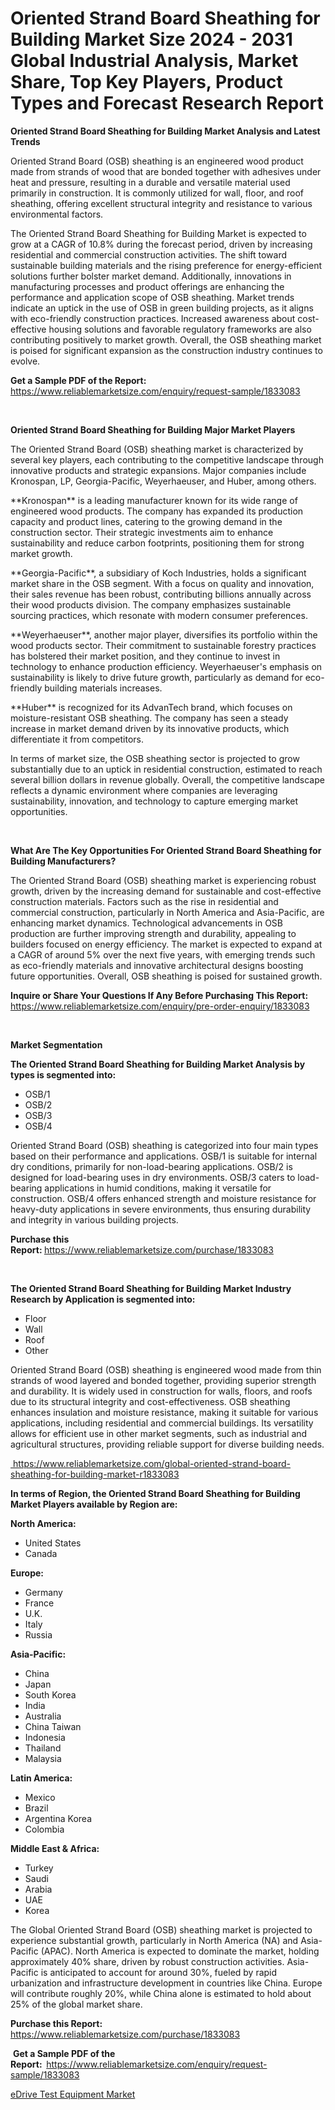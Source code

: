 <p><h1>Oriented Strand Board Sheathing for Building Market Size 2024 - 2031 Global Industrial Analysis, Market Share, Top Key Players, Product Types and Forecast Research Report</h1></p><p><strong>Oriented Strand Board Sheathing for Building Market Analysis and Latest Trends</strong></p>
<p><p>Oriented Strand Board (OSB) sheathing is an engineered wood product made from strands of wood that are bonded together with adhesives under heat and pressure, resulting in a durable and versatile material used primarily in construction. It is commonly utilized for wall, floor, and roof sheathing, offering excellent structural integrity and resistance to various environmental factors. </p><p>The Oriented Strand Board Sheathing for Building Market is expected to grow at a CAGR of 10.8% during the forecast period, driven by increasing residential and commercial construction activities. The shift toward sustainable building materials and the rising preference for energy-efficient solutions further bolster market demand. Additionally, innovations in manufacturing processes and product offerings are enhancing the performance and application scope of OSB sheathing. Market trends indicate an uptick in the use of OSB in green building projects, as it aligns with eco-friendly construction practices. Increased awareness about cost-effective housing solutions and favorable regulatory frameworks are also contributing positively to market growth. Overall, the OSB sheathing market is poised for significant expansion as the construction industry continues to evolve.</p></p>
<p><strong>Get a Sample PDF of the Report:&nbsp;</strong> <a href="https://www.reliablemarketsize.com/enquiry/request-sample/1833083?utm_campaign=1845&utm_medium=2&utm_source=Github&utm_content=ia&utm_term=01012025&utm_id=oriented-strand-board-sheathing-for-building">https://www.reliablemarketsize.com/enquiry/request-sample/1833083</a></p>
<p>&nbsp;</p>
<p><strong>Oriented Strand Board Sheathing for Building Major Market Players</strong></p>
<p><p>The Oriented Strand Board (OSB) sheathing market is characterized by several key players, each contributing to the competitive landscape through innovative products and strategic expansions. Major companies include Kronospan, LP, Georgia-Pacific, Weyerhaeuser, and Huber, among others.</p><p>**Kronospan** is a leading manufacturer known for its wide range of engineered wood products. The company has expanded its production capacity and product lines, catering to the growing demand in the construction sector. Their strategic investments aim to enhance sustainability and reduce carbon footprints, positioning them for strong market growth.</p><p>**Georgia-Pacific**, a subsidiary of Koch Industries, holds a significant market share in the OSB segment. With a focus on quality and innovation, their sales revenue has been robust, contributing billions annually across their wood products division. The company emphasizes sustainable sourcing practices, which resonate with modern consumer preferences.</p><p>**Weyerhaeuser**, another major player, diversifies its portfolio within the wood products sector. Their commitment to sustainable forestry practices has bolstered their market position, and they continue to invest in technology to enhance production efficiency. Weyerhaeuser's emphasis on sustainability is likely to drive future growth, particularly as demand for eco-friendly building materials increases.</p><p>**Huber** is recognized for its AdvanTech brand, which focuses on moisture-resistant OSB sheathing. The company has seen a steady increase in market demand driven by its innovative products, which differentiate it from competitors.</p><p>In terms of market size, the OSB sheathing sector is projected to grow substantially due to an uptick in residential construction, estimated to reach several billion dollars in revenue globally. Overall, the competitive landscape reflects a dynamic environment where companies are leveraging sustainability, innovation, and technology to capture emerging market opportunities.</p></p>
<p>&nbsp;</p>
<p><strong>What Are The Key Opportunities For Oriented Strand Board Sheathing for Building Manufacturers?</strong></p>
<p><p>The Oriented Strand Board (OSB) sheathing market is experiencing robust growth, driven by the increasing demand for sustainable and cost-effective construction materials. Factors such as the rise in residential and commercial construction, particularly in North America and Asia-Pacific, are enhancing market dynamics. Technological advancements in OSB production are further improving strength and durability, appealing to builders focused on energy efficiency. The market is expected to expand at a CAGR of around 5% over the next five years, with emerging trends such as eco-friendly materials and innovative architectural designs boosting future opportunities. Overall, OSB sheathing is poised for sustained growth.</p></p>
<p><strong>Inquire or Share Your Questions If Any Before Purchasing This Report:</strong> <a href="https://www.reliablemarketsize.com/enquiry/pre-order-enquiry/1833083?utm_campaign=1845&utm_medium=2&utm_source=Github&utm_content=ia&utm_term=01012025&utm_id=oriented-strand-board-sheathing-for-building">https://www.reliablemarketsize.com/enquiry/pre-order-enquiry/1833083</a></p>
<p>&nbsp;</p>
<p><strong>Market Segmentation</strong></p>
<p><strong>The Oriented Strand Board Sheathing for Building Market Analysis by types is segmented into:</strong></p>
<p><ul><li>OSB/1</li><li>OSB/2</li><li>OSB/3</li><li>OSB/4</li></ul></p>
<p><p>Oriented Strand Board (OSB) sheathing is categorized into four main types based on their performance and applications. OSB/1 is suitable for internal dry conditions, primarily for non-load-bearing applications. OSB/2 is designed for load-bearing uses in dry environments. OSB/3 caters to load-bearing applications in humid conditions, making it versatile for construction. OSB/4 offers enhanced strength and moisture resistance for heavy-duty applications in severe environments, thus ensuring durability and integrity in various building projects.</p></p>
<p><strong>Purchase this Report:&nbsp;</strong><a href="https://www.reliablemarketsize.com/purchase/1833083?utm_campaign=1845&utm_medium=2&utm_source=Github&utm_content=ia&utm_term=01012025&utm_id=oriented-strand-board-sheathing-for-building">https://www.reliablemarketsize.com/purchase/1833083</a></p>
<p>&nbsp;</p>
<p><strong>The Oriented Strand Board Sheathing for Building Market Industry Research by Application is segmented into:</strong></p>
<p><ul><li>Floor</li><li>Wall</li><li>Roof</li><li>Other</li></ul></p>
<p><p>Oriented Strand Board (OSB) sheathing is engineered wood made from thin strands of wood layered and bonded together, providing superior strength and durability. It is widely used in construction for walls, floors, and roofs due to its structural integrity and cost-effectiveness. OSB sheathing enhances insulation and moisture resistance, making it suitable for various applications, including residential and commercial buildings. Its versatility allows for efficient use in other market segments, such as industrial and agricultural structures, providing reliable support for diverse building needs.</p></p>
<p><a href="https://www.reliablemarketsize.com/global-oriented-strand-board-sheathing-for-building-market-r1833083?utm_campaign=1845&utm_medium=2&utm_source=Github&utm_content=ia&utm_term=01012025&utm_id=oriented-strand-board-sheathing-for-building">&nbsp;https://www.reliablemarketsize.com/global-oriented-strand-board-sheathing-for-building-market-r1833083</a></p>
<p><strong>In terms of Region, the Oriented Strand Board Sheathing for Building Market Players available by Region are:</strong></p>
<p>
    <p> <strong> North America: </strong>
        <ul>
            <li>United States</li>
            <li>Canada</li>
        </ul>
        </p> 
    <p> <strong> Europe: </strong>
        <ul>
            <li>Germany</li>
            <li>France</li>
            <li>U.K.</li>
            <li>Italy</li>
            <li>Russia</li>
        </ul>
        </p> 
    <p> <strong> Asia-Pacific: </strong>
        <ul>
            <li>China</li>
            <li>Japan</li>
            <li>South Korea</li>
            <li>India</li>
            <li>Australia</li>
            <li>China Taiwan</li>
            <li>Indonesia</li>
            <li>Thailand</li>
            <li>Malaysia</li>
        </ul>
        </p> 
    <p> <strong> Latin America: </strong>
        <ul>
            <li>Mexico</li>
            <li>Brazil</li>
            <li>Argentina Korea</li>
            <li>Colombia</li>
        </ul>
        </p> 
    <p> <strong> Middle East & Africa: </strong>
        <ul>
            <li>Turkey</li>
            <li>Saudi</li>
            <li>Arabia</li>
            <li>UAE</li>
            <li>Korea</li>
        </ul>
    </p>
    </p>
<p><p>The Global Oriented Strand Board (OSB) sheathing market is projected to experience substantial growth, particularly in North America (NA) and Asia-Pacific (APAC). North America is expected to dominate the market, holding approximately 40% share, driven by robust construction activities. Asia-Pacific is anticipated to account for around 30%, fueled by rapid urbanization and infrastructure development in countries like China. Europe will contribute roughly 20%, while China alone is estimated to hold about 25% of the global market share.</p></p>
<p><strong>Purchase this Report: </strong><a href="https://www.reliablemarketsize.com/purchase/1833083?utm_campaign=1845&utm_medium=2&utm_source=Github&utm_content=ia&utm_term=01012025&utm_id=oriented-strand-board-sheathing-for-building">https://www.reliablemarketsize.com/purchase/1833083</a></p>
<p>&nbsp;<strong>Get a Sample PDF of the Report:&nbsp;&nbsp;</strong><a href="https://www.reliablemarketsize.com/enquiry/request-sample/1833083?utm_campaign=1845&utm_medium=2&utm_source=Github&utm_content=ia&utm_term=01012025&utm_id=oriented-strand-board-sheathing-for-building">https://www.reliablemarketsize.com/enquiry/request-sample/1833083</a></p>
<p><strong></strong></p>
<p><p><a href="https://github.com/RickHolmes3/Market-Research-Report-List-7/blob/main/edrive-test-equipment-market.md?utm_campaign=1845&utm_medium=2&utm_source=Github&utm_content=ia&utm_term=01012025&utm_id=oriented-strand-board-sheathing-for-building">eDrive Test Equipment Market</a></p></p>